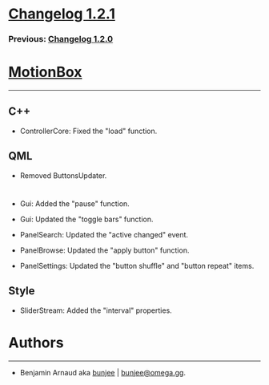 # [Changelog 1.2.1](http://omega.gg/MotionBox/changes/1.2.1.html)

### Previous: [Changelog 1.2.0](1.2.0.html)

# [MotionBox](http://omega.gg/MotionBox)
---

## C++

- ControllerCore: Fixed the "load" function.


## QML

- Removed ButtonsUpdater.

#

- Gui: Added the "pause" function.

- Gui: Updated the "toggle bars" function.

- PanelSearch: Updated the "active changed" event.

- PanelBrowse: Updated the "apply button" function.

- PanelSettings: Updated the "button shuffle" and "button repeat" items.


## Style

- SliderStream: Added the "interval" properties.


# Authors
---

- Benjamin Arnaud aka [bunjee](http://bunjee.me) | <bunjee@omega.gg>.
